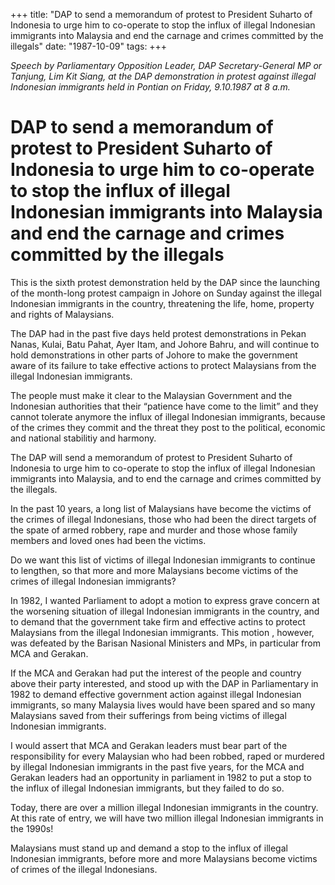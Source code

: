 +++ 
title: "DAP to send a memorandum of protest to President Suharto of Indonesia to urge him to co-operate to stop the influx of illegal Indonesian immigrants into Malaysia and end the carnage and crimes committed by the illegals"
date: "1987-10-09"
tags:
+++

_Speech by Parliamentary Opposition Leader, DAP Secretary-General MP or Tanjung, Lim Kit Siang, at the DAP demonstration in protest against illegal Indonesian immigrants held in Pontian on Friday, 9.10.1987 at 8 a.m._

# DAP to send a memorandum of protest to President Suharto of Indonesia to urge him to co-operate to stop the influx of illegal Indonesian immigrants into Malaysia and end the carnage and crimes committed by the illegals
					
This is the sixth protest demonstration held by the DAP since the launching of the month-long protest campaign in Johore on Sunday against the illegal Indonesian immigrants in the country, threatening the life, home, property and rights of Malaysians.</u>

The DAP had in the past five days held protest demonstrations in Pekan Nanas, Kulai, Batu Pahat, Ayer Itam, and Johore Bahru, and will continue to hold demonstrations in other parts of Johore to make the government aware of its failure to take effective actions to protect Malaysians from the illegal Indonesian immigrants.

The people must make it clear to the Malaysian Government and the Indonesian authorities that their “patience have come to the limit” and they cannot tolerate anymore the influx of illegal Indonesian immigrants, because of the crimes they commit and the threat they post to the political, economic and national stabilitiy and harmony.

The DAP will send a memorandum of protest to President Suharto of Indonesia to urge him to co-operate to stop the influx of illegal Indonesian immigrants into Malaysia, and to end the carnage and crimes committed by the illegals.

In the past 10 years, a long list of Malaysians have become the victims of the crimes of illegal Indonesians, those who had been the direct targets of the spate of armed robbery, rape and murder and those whose family members and loved ones had been the victims.

Do we want this list of victims of illegal Indonesian immigrants to continue to lengthen, so that more and more Malaysians become victims of the crimes of illegal Indonesian immigrants?

In 1982, I wanted Parliament to adopt a motion to express grave concern at the worsening situation of illegal Indonesian immigrants in the country, and to demand that the government take firm and effective actins to protect Malaysians from the illegal Indonesian immigrants. This  motion , however, was defeated by the Barisan Nasional Ministers and MPs, in particular from MCA and Gerakan.

If the MCA and Gerakan had put the interest of the people and country above their party interested, and stood up with the DAP in Parliamentary in 1982 to demand effective government action against illegal Indonesian immigrants, so many Malaysia lives would have been spared and so many Malaysians saved from their sufferings from being victims of illegal Indonesian immigrants.

I would assert that MCA and Gerakan leaders must bear part of the responsibility for every Malaysian who had been robbed, raped or murdered by illegal Indonesian immigrants in the past five years, for the MCA and Gerakan leaders had an opportunity in parliament in 1982 to put a stop to the influx of illegal Indonesian immigrants, but they failed to do so.

Today, there are over a million illegal Indonesian immigrants in the country. At this rate of entry, we will have two million illegal Indonesian immigrants in the 1990s!

Malaysians must stand up and demand a stop to the influx of illegal Indonesian immigrants, before more and more Malaysians become victims of crimes of the illegal Indonesians.
 
